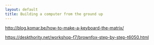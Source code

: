 ```yaml
---
layout: default
title: Building a computer from the ground up
---
```


http://blog.komar.be/how-to-make-a-keyboard-the-matrix/

https://deskthority.net/workshop-f7/brownfox-step-by-step-t6050.html
